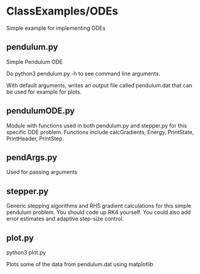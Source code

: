 # ClassExamples/ODEs
Simple example for implementing ODEs

## pendulum.py

Simple Pendulum ODE

Do python3 pendulum.py -h to see command line arguments.

With default arguments, writes an output file called pendulum.dat 
that can be used for example for plots.

## pendulumODE.py
Module with functions used in both pendulum.py and stepper.py for 
this specific ODE problem. Functions include 
calcGradients, Energy, PrintState, PrintHeader, PrintStep.

## pendArgs.py
Used for passing arguments

## stepper.py
Generic stepping algorithms 
and RHS gradient calculations for this simple pendulum problem. 
You should code up RK4 yourself. You could also add error estimates 
and adaptive step-size control.

## plot.py
python3 plot.py

Plots some of the data from pendulum.dat using matplotlib
